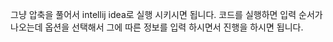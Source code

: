 그냥 압축을 풀어서 intellij idea로 실행 시키시면 됩니다.
코드를 실행하면 입력 순서가 나오는데 옵션을 선택해서 그에 따른 정보를 입력 하시면서 진행을 하시면 됩니다.
